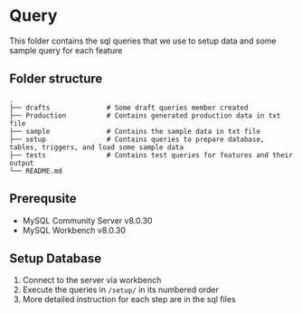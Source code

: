 # Query
This folder contains the sql queries that we use to setup data and some sample query for each feature

## Folder structure
```
.
├── drafts              # Some draft queries member created
├── Production          # Contains generated production data in txt file
├── sample              # Contains the sample data in txt file
├── setup               # Contains queries to prepare database, tables, triggers, and load some sample data
├── tests               # Contains test queries for features and their output
└── README.md
```

## Prerequsite
- MySQL Community Server v8.0.30
- MySQL Workbench v8.0.30

## Setup Database
1. Connect to the server via workbench
2. Execute the queries in `/setup/` in its numbered order
3. More detailed instruction for each step are in the sql files
